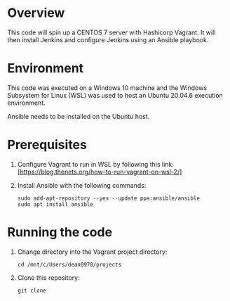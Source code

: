# Overview

This code will spin up a CENTOS 7 server with Hashicorp Vagrant. It will then install Jenkins and configure Jenkins using an Ansible playbook.

# Environment

This code was executed on a Windows 10 machine and the Windows Subsystem for Linux (WSL) was used to host an Ubuntu 20.04.6 execution environment.

Ansible needs to be installed on the Ubuntu host.

# Prerequisites

1) Configure Vagrant to run in WSL by following this link: [https://blog.thenets.org/how-to-run-vagrant-on-wsl-2/]

2) Install Ansible with the following commands:

   ```
   sudo add-apt-repository --yes --update ppa:ansible/ansible
   sudo apt install ansible
   ```
# Running the code

1) Change directory into the Vagrant project directory:

   ```
   cd /mnt/c/Users/dean0978/projects
   ```
2) Clone this repository:

   ```
   git clone
   ```

   



